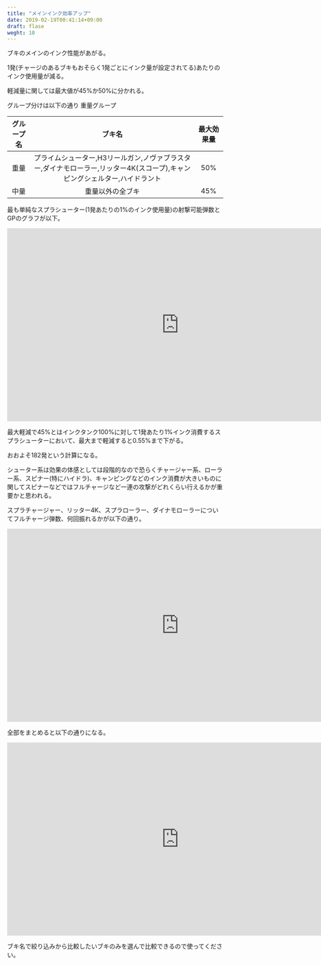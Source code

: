 ```yaml
---
title: "メインインク効率アップ"
date: 2019-02-19T00:41:14+09:00
draft: flase
weght: 10
---
```


ブキのメインのインク性能があがる。

1発(チャージのあるブキもおそらく1発ごとにインク量が設定されてる)あたりのインク使用量が減る。

軽減量に関しては最大値が45%か50%に分かれる。

グループ分けは以下の通り
重量グループ

グループ名|ブキ名|最大効果量
 :---: | :---: | :---:
重量|プライムシューター,H3リールガン,ノヴァブラスター,ダイナモローラー,リッター4K(スコープ),キャンピングシェルター,ハイドラント|50%|
中量|重量以外の全ブキ|45%

最も単純なスプラシューター(1発あたりの1%のインク使用量)の射撃可能弾数とGPのグラフが以下。

<iframe width="800" height="450" src="https://datastudio.google.com/embed/reporting/14V2ptJLY-QAE-PObM2r7bVPh0OkdzAU2/page/4WOl" frameborder="0" style="border:0" allowfullscreen></iframe>

最大軽減で45%とはインクタンク100%に対して1発あたり1%インク消費するスプラシューターにおいて、最大まで軽減すると0.55%まで下がる。

おおよそ182発という計算になる。

シューター系は効果の体感としては段階的なので恐らくチャージャー系、ローラー系、スピナー(特にハイドラ)、キャンピングなどのインク消費が大きいものに関してスピナーなどではフルチャージなど一連の攻撃がどれくらい行えるかが重要かと思われる。

スプラチャージャー、リッター4K、スプラローラー、ダイナモローラーについてフルチャージ弾数、何回振れるかが以下の通り。

<iframe width="800" height="450" src="https://datastudio.google.com/embed/reporting/14V2ptJLY-QAE-PObM2r7bVPh0OkdzAU2/page/idOl" frameborder="0" style="border:0" allowfullscreen></iframe>

全部をまとめると以下の通りになる。

<iframe width="800" height="450" src="https://datastudio.google.com/embed/reporting/14V2ptJLY-QAE-PObM2r7bVPh0OkdzAU2/page/M7Ol" frameborder="0" style="border:0" allowfullscreen></iframe>

ブキ名で絞り込みから比較したいブキのみを選んで比較できるので使ってください。
